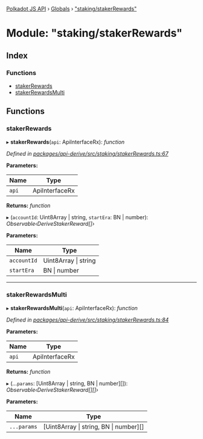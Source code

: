 [Polkadot JS API](../README.md) › [Globals](../globals.md) › ["staking/stakerRewards"](_staking_stakerrewards_.md)

# Module: "staking/stakerRewards"

## Index

### Functions

* [stakerRewards](_staking_stakerrewards_.md#stakerrewards)
* [stakerRewardsMulti](_staking_stakerrewards_.md#stakerrewardsmulti)

## Functions

###  stakerRewards

▸ **stakerRewards**(`api`: ApiInterfaceRx): *function*

*Defined in [packages/api-derive/src/staking/stakerRewards.ts:67](https://github.com/polkadot-js/api/blob/6aa0d90fc0/packages/api-derive/src/staking/stakerRewards.ts#L67)*

**Parameters:**

Name | Type |
------ | ------ |
`api` | ApiInterfaceRx |

**Returns:** *function*

▸ (`accountId`: Uint8Array | string, `startEra`: BN | number): *Observable‹DeriveStakerReward[]›*

**Parameters:**

Name | Type |
------ | ------ |
`accountId` | Uint8Array &#124; string |
`startEra` | BN &#124; number |

___

###  stakerRewardsMulti

▸ **stakerRewardsMulti**(`api`: ApiInterfaceRx): *function*

*Defined in [packages/api-derive/src/staking/stakerRewards.ts:84](https://github.com/polkadot-js/api/blob/6aa0d90fc0/packages/api-derive/src/staking/stakerRewards.ts#L84)*

**Parameters:**

Name | Type |
------ | ------ |
`api` | ApiInterfaceRx |

**Returns:** *function*

▸ (...`params`: [Uint8Array | string, BN | number][]): *Observable‹DeriveStakerReward[][]›*

**Parameters:**

Name | Type |
------ | ------ |
`...params` | [Uint8Array &#124; string, BN &#124; number][] |
